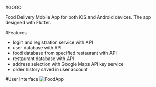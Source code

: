 #GOGO

Food Delivery Mobile App for both iOS and Android devices. The app designed with Flutter.

#Features 
* login and registration service with API
* user database with API
* food database from specified restaurant with API
* restaurant database with API
* address selection with Google Maps API key service
* order history saved in user account

#User Interface
![FoodApp](https://imgur.com/hhAdFz2.png)
